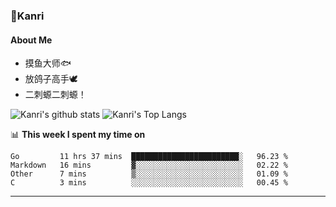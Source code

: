### 🌱Kanri
#### About Me
- 摸鱼大师🐟
- 放鸽子高手🕊
- 二刺螈二刺螈！

![Kanri's github stats](https://github-readme-stats.vercel.app/api?username=Yiwen-Chan&show_icons=true&theme=vue&line_height=20)
![Kanri's Top Langs](https://github-readme-stats.vercel.app/api/top-langs/?username=Yiwen-Chan&layout=compact&theme=vue&card_width=270)

📊 **This week I spent my time on**
<!--START_SECTION:waka-->
```text
Go         11 hrs 37 mins  ████████████████████████░   96.23 % 
Markdown   16 mins         ▓░░░░░░░░░░░░░░░░░░░░░░░░   02.22 % 
Other      7 mins          ▒░░░░░░░░░░░░░░░░░░░░░░░░   01.09 % 
C          3 mins          ░░░░░░░░░░░░░░░░░░░░░░░░░   00.45 % 
```
<!--END_SECTION:waka-->

***

